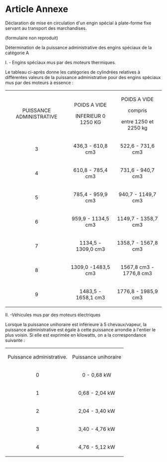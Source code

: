 # Article Annexe

Déclaration de mise en circulation d'un engin spécial à plate-forme fixe servant au transport des marchandises.

(formulaire non reproduit)

Détermination de la puissance administrative des engins spéciaux de la catégorie A

I. - Engins spéciaux mus par des moteurs thermiques.

Le tableau ci-après donne les catégories de cylindrées relatives à différentes valeurs de la puissance administrative pour des engins spéciaux mus par des moteurs à essence :

<table>
<tbody>
<tr>
<td>
<p align="center">PUISSANCE ADMINISTRATIVE </p>
</td>
<td>
<p align="center">POIDS A VIDE</p>
<p align="center">INFERIEUR 0 1250 KG </p>
</td>
<td>
<p align="center">POIDS A VIDE</p>
<p align="center">compris</p>
<p align="center">entre 1250 et 2250 kg</p>
</td>
</tr>
<tr>
<td>
<p align="center">3</p>
</td>
<td>
<p align="center">436,3 - 610,8 cm3</p>
</td>
<td>
<p align="center">522,6 - 731,6 cm3</p>
</td>
</tr>
<tr>
<td>
<p align="center">4</p>
</td>
<td>
<p align="center">610,8 - 785,4 cm3</p>
</td>
<td>
<p align="center">731,6 - 940,7 cm3</p>
</td>
</tr>
<tr>
<td>
<p align="center">5</p>
</td>
<td>
<p align="center">785,4 - 959,9 cm3</p>
</td>
<td>
<p align="center">940,7 - 1149,7 cm3</p>
</td>
</tr>
<tr>
<td>
<p align="center">6</p>
</td>
<td>
<p align="center">959,9 - 1134,5 cm3</p>
</td>
<td>
<p align="center">1149,7 - 1358,7 cm3</p>
</td>
</tr>
<tr>
<td>
<p align="center">7</p>
</td>
<td>
<p align="center">1134,5 - 1309,0 cm3</p>
</td>
<td>
<p align="center">1358,7 - 1567,8 cm3</p>
</td>
</tr>
<tr>
<td>
<p align="center">8</p>
</td>
<td>
<p align="center">1309,0 -1483,5 cm3</p>
</td>
<td>
<p align="center">1567,8 cm3 - 1776,8 cm3</p>
</td>
</tr>
<tr>
<td>
<p align="center">9</p>
</td>
<td>
<p align="center">1483,5 - 1658,1 cm3</p>
</td>
<td>
<p align="center">1776,8 - 1985,9 cm3</p>
</td>
</tr>
</tbody>
</table>

II. -Véhicules mus par des moteurs électriques

Lorsque la puissance unihoraire est inférieure à 5 chevaux/vapeur, la puissance administrative est égale à cette puissance arrondie à l'entier le plus voisin. Si elle est exprimée en kilowatts, on a la correspondance suivante :

<table>
<tbody>
<tr>
<td>
<p align="center">Puissance administrative.</p>
</td>
<td>
<p align="center">Puissance unihoraire</p>
</td>
</tr>
<tr>
<td>
<p align="center">0</p>
</td>
<td>
<p align="center">0 - 0,68 kW</p>
</td>
</tr>
<tr>
<td>
<p align="center">1</p>
</td>
<td>
<p align="center">0,68 - 2,04 kW</p>
</td>
</tr>
<tr>
<td>
<p align="center">2</p>
</td>
<td>
<p align="center">2,04 - 3,40 kW</p>
</td>
</tr>
<tr>
<td>
<p align="center">3</p>
</td>
<td>
<p align="center">3,40 - 4,76 kW</p>
</td>
</tr>
<tr>
<td>
<p align="center">4</p>
</td>
<td>
<p align="center">4,76 - 5,12 kW</p>
</td>
</tr>
</tbody>
</table>

